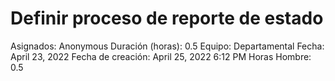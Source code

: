 # Definir proceso de reporte de estado

Asignados: Anonymous
Duración (horas): 0.5
Equipo: Departamental
Fecha: April 23, 2022
Fecha de creación: April 25, 2022 6:12 PM
Horas Hombre: 0.5